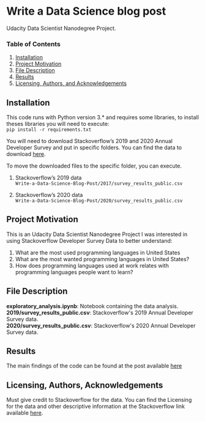 # Write a Data Science blog post
Udacity Data Scientist Nanodegree Project.

### Table of Contents

1. [Installation](#installation)
2. [Project Motivation](#motivation)
3. [File Description](#files)
4. [Results](#results)
5. [Licensing, Authors, and Acknowledgements](#licensing)

## Installation <a name="installation"></a>

This code runs with Python version 3.* and requires some libraries, to install theses libraries you will need to execute: </br>
` pip install -r requirements.txt `

You will need to download Stackoverflow’s 2019 and 2020 Annual Developer Survey and put in specific folders. You can find the data to download [here](https://insights.stackoverflow.com/survey). </br>

To move the downloaded files to the specific folder, you can execute. </br>

1. Stackoverflow’s 2019 data </br>
`Write-a-Data-Science-Blog-Post/2017/survey_results_public.csv `</br>

2. Stackoverflow’s 2020 data </br>
` Write-a-Data-Science-Blog-Post/2020/survey_results_public.csv `</br>

## Project Motivation <a name="motivation"></a>

This is an Udacity Data Scientist Nanodegree Project
I was interested in using Stackoverflow Developer Survey Data to better understand:</br>
1. What are the most used programming languages in United States </br>
2. What are the most wanted programming languages in United States? </br>
3. How does programming languages used at work relates with programming languages people want to learn? </br>

## File Description <a name="files"></a>

**exploratory_analysis.ipynb**: Notebook containing the data analysis. </br>
**2019/survey_results_public.csv**: Stackoverflow's 2019 Annual Developer Survey data. </br>
**2020/survey_results_public.csv**: Stackoverflow's 2020 Annual Developer Survey data. </br>

## Results <a name="results"></a>
The main findings of the code can be found at the post available [here](https://medium.com/@algethamishahad/most-common-programming-languages-used-in-united-states-ddd059f6a6cc?sk=7b03e2c1dac2bdc1b92fc617c8291174)

## Licensing, Authors, Acknowledgements<a name="licensing"></a>
Must give credit to Stackoverflow for the data. You can find the Licensing for the data and other descriptive information at the Stackoverflow link available [here](https://insights.stackoverflow.com/survey).
